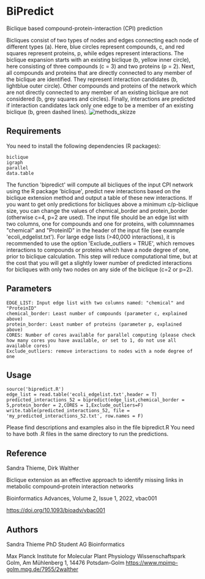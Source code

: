 # BiPredict
Biclique based compound-protein-interaction (CPI) prediction


Bicliques consist of two types of nodes and edges connecting each node of different types (a). Here, blue circles represent compounds, c, and red squares represent proteins, p, while edges represent interactions. The biclique expansion starts with an existing biclique (b, yellow inner circle), here consisting of three compounds (c = 3) and two proteins (p = 2). Next, all compounds and proteins that are directly connected to any member of the biclique are identified. They represent interaction candidates (b, lightblue outer circle). Other compounds and proteins of the network which are not directly connected to any member of an existing biclique are not considered (b, grey squares and circles). Finally, interactions are predicted if interaction candidates lack only one edge to be a member of an existing biclique (b, green dashed lines). 
![methods_skizze](https://user-images.githubusercontent.com/82212543/126770821-6b673a8d-7bdc-4036-b748-0adf11509ded.png)

## Requirements
You need to install the following dependencies (R packages):
```
biclique
igraph
parallel
data.table 
```
The function 'bipredict' will compute all bicliques of the input CPI network using the R package 'biclique', predict
new interactions based on the biclique extension method and output a table of these new interactions.
If you want to get only predictions for bicliques above a minimum c/p-biclique size,
you can change the values of chemical_border and protein_border (otherwise c=4, p=2 are used).
The input file should be an edge list with two columns, one for compounds and one for proteins,
with columnnames "chemical" and "ProteinID" in the header of the input file (see example 'ecoli_edgelist.txt').
For large edge lists (>40,000 interactions), it is recommended to use the option 'Exclude_outliers = TRUE', which removes interactions to compounds or proteins which have a node degree of one, prior to biclique calculation. This step will reduce computational time, but at the cost that you will get a slightly lower number of predicted interactions for bicliques with only two nodes on any side of the biclique (c=2 or p=2). 

## Parameters
```
EDGE_LIST: Input edge list with two columns named: "chemical" and "ProteinID"
chemical_border: Least number of compounds (parameter c, explained above)
protein_border: Least number of proteins (parameter p, explained above)
CORES: Number of cores available for parallel computing (please check how many cores you have available, or set to 1, do not use all available cores)
Exclude_outliers: remove interactions to nodes with a node degree of one
```

## Usage 
```
source('bipredict.R')
edge_list = read.table('ecoli_edgelist.txt',header = T)
predicted_interactions_52 = bipredict(edge_list,chemical_border = 5,protein_border = 2,CORES = 1,Exclude_outliers=F)
write.table(predicted_interactions_52, file = 'my_predicted_interactions_52.txt', row.names = F)
```

Please find descriptions and examples also in the file bipredict.R You need to have both .R files in the same directory to run the predictions.

## Reference

Sandra Thieme, Dirk Walther

Biclique extension as an effective approach to identify missing links in metabolic compound–protein interaction networks

Bioinformatics Advances, Volume 2, Issue 1, 2022, vbac001

https://doi.org/10.1093/bioadv/vbac001

## Authors
Sandra Thieme
PhD Student
AG Bioinformatics

Max Planck Institute for Molecular Plant Physiology
Wissenschaftspark Golm, Am Mühlenberg 1, 14476 Potsdam-Golm 
https://www.mpimp-golm.mpg.de/7955/2walther
